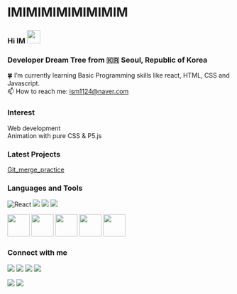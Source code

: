 # IMIMIMIMIMIMIMIM
### Hi IM <img src="https://raw.githubusercontent.com/MartinHeinz/MartinHeinz/master/wave.gif" width="30px">
### Developer Dream Tree from :kr: Seoul, Republic of Korea 


:four_leaf_clover: I’m currently learning Basic Programming skills like react, HTML, CSS and Javascript.<br/>
📫 How to reach me: ism1124@naver.com <br/>

### Interest

Web development <br/>
Animation with pure CSS & P5.js <br/>

### Latest Projects
[Git_merge_practice](https://github.com/Frog000/merge_3.2_before_fast_forward)

### Languages and Tools

<p>
<img alt="React" src="https://img.shields.io/badge/-React-45b8d8?style=flat-square&logo=react&logoColor=white" />
<img src="https://img.shields.io/badge/HTML5-E34F26?&style=flat-square&logo=html5&logoColor=white"/> 
<img src="https://img.shields.io/badge/CSS3-1572B6?style=flat-square&logo=css3&logoColor=white" /> 
<img src="https://img.shields.io/badge/JavaScript-323330?style=flat-square&logo=javascript&logoColor=F7DF1E" />
</p>

<p>
<img src="https://cdn.jsdelivr.net/gh/devicons/devicon/icons/html5/html5-original-wordmark.svg" width="50" height="50"/>
<img src="https://cdn.jsdelivr.net/gh/devicons/devicon/icons/css3/css3-original-wordmark.svg" width="50" height="50"/>
<img src="https://cdn.jsdelivr.net/gh/devicons/devicon/icons/javascript/javascript-original.svg" width="50" height="50"/>
<img src="https://cdn.jsdelivr.net/gh/devicons/devicon/icons/react/react-original-wordmark.svg" width="50" height="50"/>
<img src="https://cdn.jsdelivr.net/gh/devicons/devicon/icons/vscode/vscode-original-wordmark.svg" width="50" height="50"/>
</p>

### Connect with me

<p>
<a href="www.gmail.com"><img src="https://img.shields.io/badge/Gmail-D14836?style=for-the-badge&logo=gmail&logoColor=white"/></a>
<img src="https://img.shields.io/badge/Line-00C300?style=for-the-badge&logo=line&logoColor=white"/> 
<img src="https://img.shields.io/badge/Telegram-2CA5E0?style=for-the-badge&logo=telegram&logoColor=white"/> 
<img src="https://img.shields.io/badge/LinkedIn-0077B5?style=for-the-badge&logo=linkedin&logoColor=white"/>
</p>

<!-- status bar -->
  <img src="https://github-readme-stats.vercel.app/api?username=IMIMIMIMIMIMIMIM&layout=compact&show_icons=true&theme=vue&hide_border=true" />
  <img src="https://github-readme-stats.vercel.app/api/top-langs/?username=IMIMIMIMIMIMIMIM&layout=compact&theme=vue&hide_border=true" />
